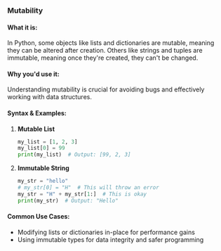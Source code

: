 ### Mutability

#### What it is:
In Python, some objects like lists and dictionaries are mutable, meaning they can be altered after creation. Others like strings and tuples are immutable, meaning once they're created, they can't be changed.

#### Why you'd use it:
Understanding mutability is crucial for avoiding bugs and effectively working with data structures.

#### Syntax & Examples:

1. **Mutable List**
    ```python
    my_list = [1, 2, 3]
    my_list[0] = 99
    print(my_list)  # Output: [99, 2, 3]
    ```

2. **Immutable String**
    ```python
    my_str = "hello"
    # my_str[0] = "H"  # This will throw an error
    my_str = "H" + my_str[1:]  # This is okay
    print(my_str)  # Output: "Hello"
    ```

#### Common Use Cases:
- Modifying lists or dictionaries in-place for performance gains
- Using immutable types for data integrity and safer programming
